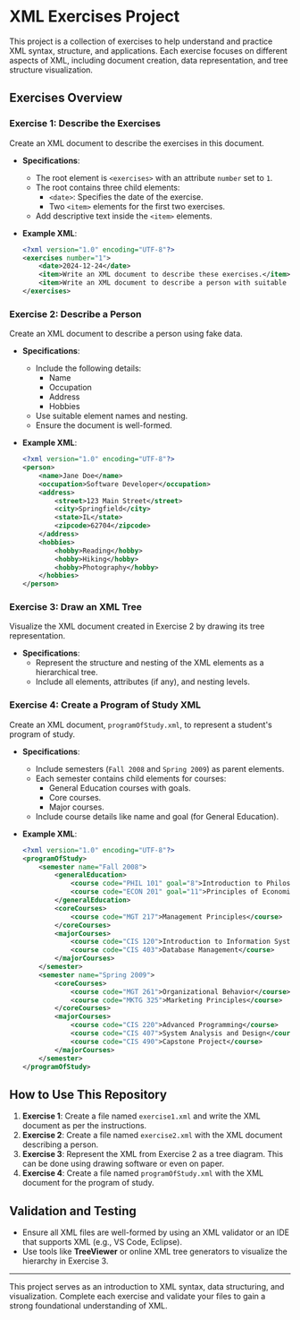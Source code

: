 
# XML Exercises Project

This project is a collection of exercises to help understand and practice XML syntax, structure, and applications. Each exercise focuses on different aspects of XML, including document creation, data representation, and tree structure visualization.

## Exercises Overview

### Exercise 1: Describe the Exercises
Create an XML document to describe the exercises in this document.

- **Specifications**:
  - The root element is `<exercises>` with an attribute `number` set to `1`.
  - The root contains three child elements:
    - `<date>`: Specifies the date of the exercise.
    - Two `<item>` elements for the first two exercises.
  - Add descriptive text inside the `<item>` elements.

- **Example XML**:
  ```xml
  <?xml version="1.0" encoding="UTF-8"?>
  <exercises number="1">
      <date>2024-12-24</date>
      <item>Write an XML document to describe these exercises.</item>
      <item>Write an XML document to describe a person with suitable nesting.</item>
  </exercises>
  ```

### Exercise 2: Describe a Person
Create an XML document to describe a person using fake data.

- **Specifications**:
  - Include the following details:
    - Name
    - Occupation
    - Address
    - Hobbies
  - Use suitable element names and nesting.
  - Ensure the document is well-formed.

- **Example XML**:
  ```xml
  <?xml version="1.0" encoding="UTF-8"?>
  <person>
      <name>Jane Doe</name>
      <occupation>Software Developer</occupation>
      <address>
          <street>123 Main Street</street>
          <city>Springfield</city>
          <state>IL</state>
          <zipcode>62704</zipcode>
      </address>
      <hobbies>
          <hobby>Reading</hobby>
          <hobby>Hiking</hobby>
          <hobby>Photography</hobby>
      </hobbies>
  </person>
  ```

### Exercise 3: Draw an XML Tree
Visualize the XML document created in Exercise 2 by drawing its tree representation.

- **Specifications**:
  - Represent the structure and nesting of the XML elements as a hierarchical tree.
  - Include all elements, attributes (if any), and nesting levels.

### Exercise 4: Create a Program of Study XML
Create an XML document, `programOfStudy.xml`, to represent a student's program of study.

- **Specifications**:
  - Include semesters (`Fall 2008` and `Spring 2009`) as parent elements.
  - Each semester contains child elements for courses:
    - General Education courses with goals.
    - Core courses.
    - Major courses.
  - Include course details like name and goal (for General Education).

- **Example XML**:
  ```xml
  <?xml version="1.0" encoding="UTF-8"?>
  <programOfStudy>
      <semester name="Fall 2008">
          <generalEducation>
              <course code="PHIL 101" goal="8">Introduction to Philosophy</course>
              <course code="ECON 201" goal="11">Principles of Economics</course>
          </generalEducation>
          <coreCourses>
              <course code="MGT 217">Management Principles</course>
          </coreCourses>
          <majorCourses>
              <course code="CIS 120">Introduction to Information Systems</course>
              <course code="CIS 403">Database Management</course>
          </majorCourses>
      </semester>
      <semester name="Spring 2009">
          <coreCourses>
              <course code="MGT 261">Organizational Behavior</course>
              <course code="MKTG 325">Marketing Principles</course>
          </coreCourses>
          <majorCourses>
              <course code="CIS 220">Advanced Programming</course>
              <course code="CIS 407">System Analysis and Design</course>
              <course code="CIS 490">Capstone Project</course>
          </majorCourses>
      </semester>
  </programOfStudy>
  ```

## How to Use This Repository

1. **Exercise 1**: Create a file named `exercise1.xml` and write the XML document as per the instructions.
2. **Exercise 2**: Create a file named `exercise2.xml` with the XML document describing a person.
3. **Exercise 3**: Represent the XML from Exercise 2 as a tree diagram. This can be done using drawing software or even on paper.
4. **Exercise 4**: Create a file named `programOfStudy.xml` with the XML document for the program of study.

## Validation and Testing

- Ensure all XML files are well-formed by using an XML validator or an IDE that supports XML (e.g., VS Code, Eclipse).
- Use tools like **TreeViewer** or online XML tree generators to visualize the hierarchy in Exercise 3.

---

This project serves as an introduction to XML syntax, data structuring, and visualization. Complete each exercise and validate your files to gain a strong foundational understanding of XML.
